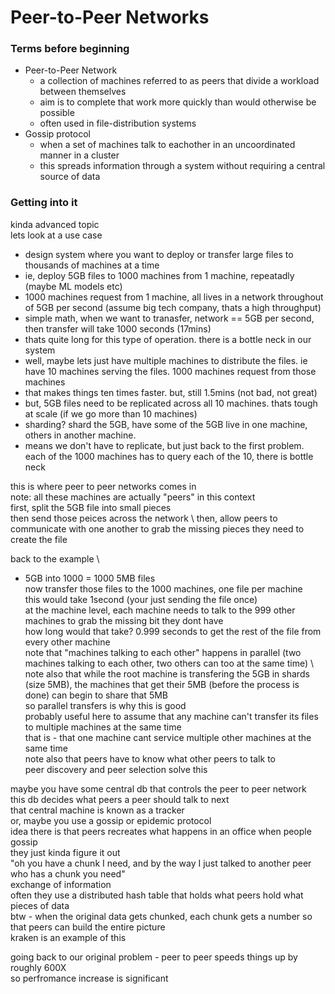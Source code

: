 # Peer-to-Peer Networks

### Terms before beginning
- Peer-to-Peer Network
	- a collection of machines referred to as peers that divide a workload between themselves
	- aim is to complete that work more quickly than would otherwise be possible
	- often used in file-distribution systems
- Gossip protocol
	- when a set of machines talk to eachother in an uncoordinated manner in a cluster 
	- this spreads information through a system without requiring a central source of data


### Getting into it
kinda advanced topic \
lets look at a use case
- design system where you want to deploy or transfer large files to thousands of machines at a time
- ie, deploy 5GB files to 1000 machines from 1 machine, repeatadly (maybe ML models etc)
- 1000 machines request from 1 machine, all lives in a network throughout of 5GB per second (assume big tech company, thats a high throughput)
- simple math, when we want to tranasfer, network == 5GB per second, then transfer will take 1000 seconds (17mins)
- thats quite long for this type of operation. there is a bottle neck in our system
- well, maybe lets just have multiple machines to distribute the files. ie have 10 machines serving the files. 1000 machines request from those machines
- that makes things ten times faster. but, still 1.5mins (not bad, not great)
- but, 5GB files need to be replicated across all 10 machines. thats tough at scale (if we go more than 10 machines)
- sharding? shard the 5GB, have some of the 5GB live in one machine, others in another machine. 
- means we don't have to replicate, but just back to the first problem. each of the 1000 machines has to query each of the 10, there is bottle neck

this is where peer to peer networks comes in \
note: all these machines are actually "peers" in this context \
first, split the 5GB file into small pieces \
then send those peices across the network \ 
then, allow peers to communicate with one another to grab the missing pieces they need to create the file 

back to the example \
- 5GB into 1000 = 1000 5MB files \
now transfer those files to the 1000 machines, one file per machine \
this would take 1second (your just sending the file once) \
at the machine level, each machine needs to talk to the 999 other machines to grab the missing bit they dont have \
how long would that take? 0.999 seconds to get the rest of the file from every other machine \
note that "machines talking to each other" happens in parallel (two machines talking to each other, two others can too at the same time) \ 
note also that while the root machine is transfering the 5GB in shards (size 5MB), the machines that get their 5MB (before the process is done) can begin to share that 5MB \
so parallel transfers is why this is good \
probably useful here to assume that any machine can't transfer its files to multiple machines at the same time \
that is - that one machine cant service multiple other machines at the same time \
note also that peers have to know what other peers to talk to \
peer discovery and peer selection solve this 

maybe you have some central db that controls the peer to peer network \
this db decides what peers a peer should talk to next \
that central machine is known as a tracker \
or, maybe you use a gossip or epidemic protocol \
idea there is that peers recreates what happens in an office when people gossip \
they just kinda figure it out \
"oh you have a chunk I need, and by the way I just talked to another peer who has a chunk you need" \
exchange of information \
often they use a distributed hash table that holds what peers hold what pieces of data \
btw - when the original data gets chunked, each chunk gets a number so that peers can build the entire picture \
kraken is an example of this 

going back to our original problem - peer to peer speeds things up by roughly 600X \
so perfromance increase is significant 
 













